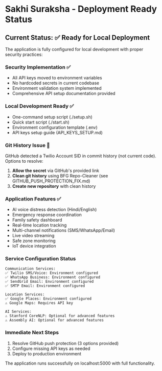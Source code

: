 # Sakhi Suraksha - Deployment Ready Status

## Current Status: ✅ Ready for Local Deployment

The application is fully configured for local development with proper security practices:

### Security Implementation ✅
- All API keys moved to environment variables
- No hardcoded secrets in current codebase
- Environment validation system implemented
- Comprehensive API setup documentation provided

### Local Development Ready ✅
- One-command setup script (./setup.sh)
- Quick start script (./start.sh)  
- Environment configuration template (.env)
- API keys setup guide (API_KEYS_SETUP.md)

### Git History Issue 🔧
GitHub detected a Twilio Account SID in commit history (not current code). Options to resolve:

1. **Allow the secret** via GitHub's provided link
2. **Clean git history** using BFG Repo-Cleaner (see GITHUB_PUSH_PROTECTION_FIX.md)
3. **Create new repository** with clean history

### Application Features ✅
- AI voice distress detection (Hindi/English)
- Emergency response coordination
- Family safety dashboard
- Real-time location tracking
- Multi-channel notifications (SMS/WhatsApp/Email)
- Live video streaming
- Safe zone monitoring
- IoT device integration

### Service Configuration Status
```
Communication Services:
✅ Twilio SMS/Voice: Environment configured
✅ WhatsApp Business: Environment configured  
✅ SendGrid Email: Environment configured
✅ SMTP Email: Environment configured

Location Services:
✅ Google Places: Environment configured
⚠️ Google Maps: Requires API key

AI Services:
⚠️ Stanford CoreNLP: Optional for advanced features
⚠️ Assembly AI: Optional for advanced features
```

### Immediate Next Steps
1. Resolve GitHub push protection (3 options provided)
2. Configure missing API keys as needed
3. Deploy to production environment

The application runs successfully on localhost:5000 with full functionality.